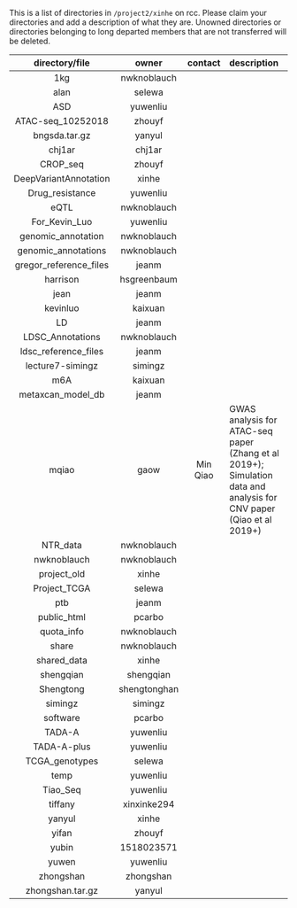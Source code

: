 This is a list of directories in `/project2/xinhe` on rcc. Please claim your directories and add a description of what they are.
Unowned directories or directories belonging to long departed members that are not transferred will be deleted.

| directory/file         | owner        | contact | description |
|:------------------------:|:--------------:|:------------:|:-------------|
| 1kg                    | nwknoblauch  |            |             |
| alan                   | selewa       |            |             |
| ASD                    | yuwenliu     |            |             |
| ATAC-seq_10252018      | zhouyf       |            |             |
| bngsda.tar.gz          | yanyul       |            |             |
| chj1ar                 | chj1ar       |            |             |
| CROP_seq               | zhouyf       |            |             |
| DeepVariantAnnotation  | xinhe        |            |             |
| Drug_resistance        | yuwenliu     |            |             |
| eQTL                   | nwknoblauch  |            |             |
| For_Kevin_Luo          | yuwenliu     |            |             |
| genomic_annotation     | nwknoblauch  |            |             |
| genomic_annotations    | nwknoblauch  |            |             |
| gregor_reference_files | jeanm        |            |             |
| harrison               | hsgreenbaum  |            |             |
| jean                   | jeanm        |            |             |
| kevinluo               | kaixuan      |            |             |
| LD                     | jeanm        |            |             |
| LDSC_Annotations       | nwknoblauch  |            |             |
| ldsc_reference_files   | jeanm        |            |             |
| lecture7-simingz       | simingz      |            |             |
| m6A                    | kaixuan      |            |             |
| metaxcan_model_db      | jeanm        |            |             |
| mqiao                  | gaow         | Min Qiao   | GWAS analysis for ATAC-seq paper (Zhang et al 2019+); Simulation data and analysis for CNV paper (Qiao et al 2019+)|
| NTR_data               | nwknoblauch  |            |             |
| nwknoblauch            | nwknoblauch  |            |             |
| project_old            | xinhe        |            |             |
| Project_TCGA           | selewa       |            |             |
| ptb                    | jeanm        |            |             |
| public_html            | pcarbo       |            |             |
| quota_info             | nwknoblauch  |            |             |
| share                  | nwknoblauch  |            |             |
| shared_data            | xinhe        |            |             |
| shengqian              | shengqian    |            |             |
| Shengtong              | shengtonghan |            |             |
| simingz                | simingz      |            |             |
| software               | pcarbo       |            |             |
| TADA-A                 | yuwenliu     |            |             |
| TADA-A-plus            | yuwenliu     |            |             |
| TCGA_genotypes         | selewa       |            |             |
| temp                   | yuwenliu     |            |             |
| Tiao_Seq               | yuwenliu     |            |             |
| tiffany                | xinxinke294  |            |             |
| yanyul                 | xinhe        |            |             |
| yifan                  | zhouyf       |            |             |
| yubin                  | 1518023571   |            |             |
| yuwen                  | yuwenliu     |            |             |
| zhongshan              | zhongshan    |            |             |
| zhongshan.tar.gz       | yanyul       |            |             |
